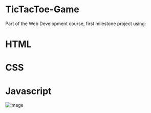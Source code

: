 # TicTacToe-Game

Part of the Web Development course, first milestone project using: 
# HTML
# CSS
# Javascript

![image](https://user-images.githubusercontent.com/17761764/146798351-ef5d51b9-aa24-41ae-a315-8962d64bfe3c.png)
